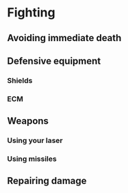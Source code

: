 # Fighting
## Avoiding immediate death
## Defensive equipment
### Shields
### ECM
## Weapons
### Using your laser
### Using missiles
## Repairing damage
